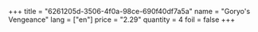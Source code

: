 +++
title = "6261205d-3506-4f0a-98ce-690f40df7a5a"
name = "Goryo's Vengeance"
lang = ["en"]
price = "2.29"
quantity = 4
foil = false
+++
